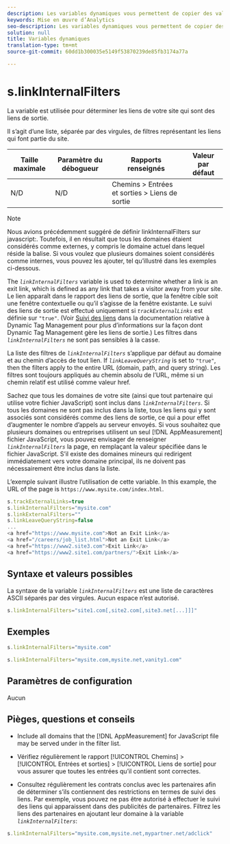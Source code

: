 ```yaml
---
description: Les variables dynamiques vous permettent de copier des valeurs d’une variable vers une autre sans entrer les valeurs complètes à plusieurs reprises dans les demandes d’image sur votre site.
keywords: Mise en œuvre d’Analytics
seo-description: Les variables dynamiques vous permettent de copier des valeurs d’une variable vers une autre sans entrer les valeurs complètes à plusieurs reprises dans les demandes d’image sur votre site.
solution: null
title: Variables dynamiques
translation-type: tm+mt
source-git-commit: 60dd1b300035e5149f53870239de85fb3174a77a

---
```




# s.linkInternalFilters

La variable est utilisée pour déterminer les liens de votre site qui sont des liens de sortie.

Il s’agit d’une liste, séparée par des virgules, de filtres représentant les liens qui font partie du site.

| Taille maximale | Paramètre du débogueur | Rapports renseignés | Valeur par défaut |
|---|---|---|---|
| N/D | N/D | Chemins &gt; Entrées et sorties &gt; Liens de sortie |  |

>[!NOTE]
>
>Nous avions précédemment suggéré de définir linkInternalFilters sur javascript:. Toutefois, il en résultait que tous les domaines étaient considérés comme externes, y compris le domaine actuel dans lequel réside la balise. Si vous voulez que plusieurs domaines soient considérés comme internes, vous pouvez les ajouter, tel qu’illustré dans les exemples ci-dessous.

The *`linkInternalFilters`* variable is used to determine whether a link is an exit link, which is defined as any link that takes a visitor away from your site. Le lien apparaît dans le rapport des liens de sortie, que la fenêtre cible soit une fenêtre contextuelle ou qu’il s’agisse de la fenêtre existante. Le suivi des liens de sortie est effectué uniquement si *`trackExternalLinks`* est définie sur `"true"`. (Voir [Suivi des liens](https://marketing.adobe.com/resources/help/en_US/dtm/link_tracking.html) dans la documentation relative à Dynamic Tag Management pour plus d’informations sur la façon dont Dynamic Tag Management gère les liens de sortie.) Les filtres dans *`linkInternalFilters`* ne sont pas sensibles à la casse.

La liste des filtres de *`linkInternalFilters`* s’applique par défaut au domaine et au chemin d’accès de tout lien. If *`linkLeaveQueryString`* is set to `"true"`, then the filters apply to the entire URL (domain, path, and query string). Les filtres sont toujours appliqués au chemin absolu de l’URL, même si un chemin relatif est utilisé comme valeur href.

Sachez que tous les domaines de votre site (ainsi que tout partenaire qui utilise votre fichier JavaScript) sont inclus dans *`linkInternalFilters`*. Si tous les domaines ne sont pas inclus dans la liste, tous les liens qui y sont associés sont considérés comme des liens de sortie, ce qui a pour effet d’augmenter le nombre d’appels au serveur envoyés. Si vous souhaitez que plusieurs domaines ou entreprises utilisent un seul [!DNL AppMeasurement] fichier JavaScript, vous pouvez envisager de renseigner *`linkInternalFilters`* la page, en remplaçant la valeur spécifiée dans le fichier JavaScript. S’il existe des domaines mineurs qui redirigent immédiatement vers votre domaine principal, ils ne doivent pas nécessairement être inclus dans la liste.

L’exemple suivant illustre l’utilisation de cette variable. In this example, the URL of the page is `https://www.mysite.com/index.html`.

```js
s.trackExternalLinks=true 
s.linkInternalFilters="mysite.com" 
s.linkExternalFilters="" 
s.linkLeaveQueryString=false 
... 
<a href="https://www.mysite.com">Not an Exit Link</a> 
<a href="/careers/job_list.html">Not an Exit Link</a> 
<a href="https://www2.site3.com">Exit Link</a> 
<a href="https://www2.site1.com/partners/">Exit Link</a> 
```

## Syntaxe et valeurs possibles

La syntaxe de la variable *`linkInternalFilters`* est une liste de caractères ASCII séparés par des virgules. Aucun espace n’est autorisé.

```js
s.linkInternalFilters="site1.com[,site2.com[,site3.net[...]]]"
```

## Exemples

```js
s.linkInternalFilters="mysite.com"
```

```js
s.linkInternalFilters="mysite.com,mysite.net,vanity1.com"
```

## Paramètres de configuration

Aucun

## Pièges, questions et conseils

* Include all domains that the [!DNL AppMeasurement] for JavaScript file may be served under in the filter list.
* Vérifiez régulièrement le rapport [!UICONTROL Chemins] &gt; [!UICONTROL Entrées et sorties] &gt; [!UICONTROL Liens de sortie] pour vous assurer que toutes les entrées qu’il contient sont correctes.

* Consultez régulièrement les contrats conclus avec les partenaires afin de déterminer s’ils contiennent des restrictions en termes de suivi des liens. Par exemple, vous pouvez ne pas être autorisé à effectuer le suivi des liens qui apparaissent dans des publicités de partenaires. Filtrez les liens des partenaires en ajoutant leur domaine à la variable *`linkInternalFilters`*:

```js
s.linkInternalFilters="mysite.com,mysite.net,mypartner.net/adclick"
```
